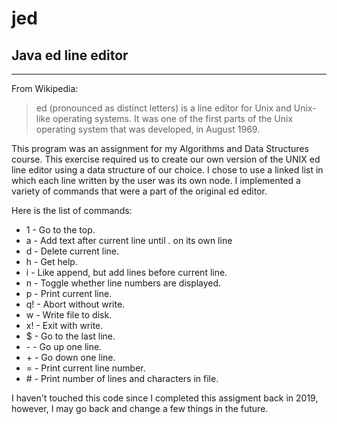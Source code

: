 # jed
## Java ed line editor
---

From Wikipedia:
>ed (pronounced as distinct letters) is a line editor for Unix and Unix-like operating systems. It was one of the first parts of the Unix operating system that was developed, in August 1969.

This program was an assignment for my Algorithms and Data Structures course. This exercise required us to create our own version of the UNIX ed line editor using a data structure of our choice. I chose to use a linked list in which each line written by the user was its own node. I implemented a variety of commands that were a part of the original ed editor.

Here is the list of commands:
- 1 - Go to the top.
- a - Add text after current line until . on its own line
- d - Delete current line.
- h - Get help.
- i - Like append, but add lines before current line.
- n - Toggle whether line numbers are displayed.
- p - Print current line.
- q! - Abort without write.
- w - Write file to disk.
- x! - Exit with write.
- $ - Go to the last line.
- \- - Go up one line.
- \+ - Go down one line.
- \= - Print current line number.
- \# - Print number of lines and characters in file.


I haven't touched this code since I completed this assigment back in 2019, however, I may go back and change a few things in the future.